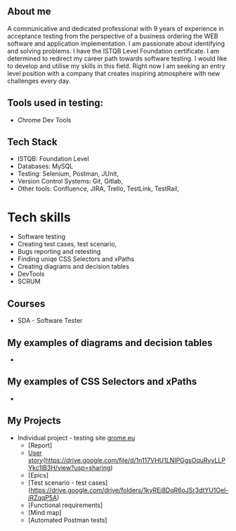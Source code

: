 ## About me

 A communicative and dedicated professional with 9 years of experience in acceptance testing from the perspective of a business ordering the WEB software and application implementation. I am passionate about identifying and solving problems. I have the ISTQB Level Foundation certificate. I am determined to redirect my career path towards software testing. I would like to develop and utilise my skills in this field. Right now I am seeking an entry level position with a company that creates inspiring atmosphere with new challenges every day.

## Tools used in testing:

* Chrome Dev Tools

## Tech Stack

* ISTQB: Foundation Level 
* Databases: MySQL
* Testing: Selenium, Postman, JUnit,
* Version Control Systems: Git, Gitlab,
* Other tools: Confluence, JIRA, Trello, TestLink, TestRail,

# Tech skills

  - Software testing
  - Creating test cases, test scenario,
  - Bugs reporting and retesting
  - Finding uniqe CSS Selectors and xPaths
  - Creating diagrams and decision tables
  - DevTools
  - SCRUM
  
## Courses 

* SDA - Software Tester

## My examples of diagrams and decision tables
  - 
## My examples of CSS Selectors and xPaths
  - 

## My Projects

  - Individual project - testing site [grome.eu](https://pl.grome.eu/)
     - [Report]
     - [User story](https://drive.google.com/file/d/1h159s6H5jSg9EBX8WSnZYll2gEB3oxFy/view?usp=sharing)(https://drive.google.com/file/d/1n117VHU1LNIPGgsOquRyvLLPYkc1lB3H/view?usp=sharing)
     - [Epics]
     - [Test scenario - test cases] (https://drive.google.com/drive/folders/1kyREj8DqR6oJSr3dtYU1Oel-jRZqqP5A)
     - [Functional requirements]
     - [Mind map]
     - [Automated Postman tests]
